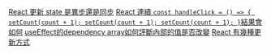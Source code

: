 [React 更新 state 是異步還是同步](../react-usestate-behavior.md)
[React 連續 `const handleClick = () => { setCount(count + 1); setCount(count + 1); setCount(count + 1); }`結果會如何](../react-usestate-behavior.md)
[useEffect的dependency array如何評斷內部的值是否改變](../react-dependency-array.md)
[React 有幾種更新方式](../react-update-methods.md)


